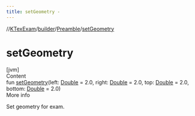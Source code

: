 ```yaml
---
title: setGeometry -
---
```

//[KTexExam](../../index.md)/[builder](../index.md)/[Preamble](index.md)/[setGeometry](set-geometry.md)



# setGeometry  
[jvm]  
Content  
fun [setGeometry](set-geometry.md)(left: [Double](https://kotlinlang.org/api/latest/jvm/stdlib/kotlin/-double/index.html) = 2.0, right: [Double](https://kotlinlang.org/api/latest/jvm/stdlib/kotlin/-double/index.html) = 2.0, top: [Double](https://kotlinlang.org/api/latest/jvm/stdlib/kotlin/-double/index.html) = 2.0, bottom: [Double](https://kotlinlang.org/api/latest/jvm/stdlib/kotlin/-double/index.html) = 2.0)  
More info  


Set geometry for exam.

  



